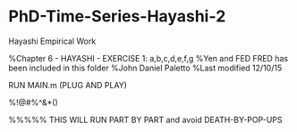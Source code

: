 # PhD-Time-Series-Hayashi-2
Hayashi Empirical Work

%Chapter 6 - HAYASHI - EXERCISE 1: a,b,c,d,e,f,g
%Yen and FED FRED has been included in this folder
%John Daniel Paletto
%Last modified 12/10/15

RUN MAIN.m (PLUG AND PLAY)

%!@#$%^&*()PLEASE REFRAIN FROM CLICKING "RUN", PLEASE USE "RUN SECTION"!@#$%^&*()

%%%%% THIS WILL RUN PART BY PART and avoid DEATH-BY-POP-UPS
